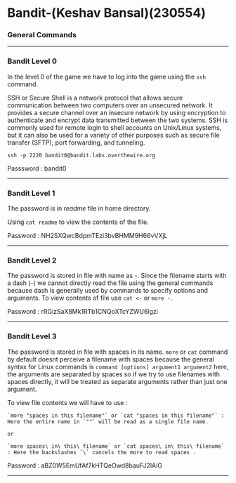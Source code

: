 # Bandit-(Keshav Bansal)(230554)
### General Commands

---------------------------------------------------------------------------

### Bandit Level 0
In the level 0 of the game we have to log into the game using the `ssh` command.

SSH or Secure Shell is a network protocol that allows secure communication between two computers over an unsecured network. It provides a secure channel over an insecure network by using encryption to authenticate and encrypt data transmitted between the two systems. SSH is commonly used for remote login to shell accounts on Unix/Linux systems, but it can also be used for a variety of other purposes such as secure file transfer (SFTP), port forwarding, and tunneling.

`ssh -p 2220 bandit0@bandit.labs.overthewire.org`

Passsword : bandit0

-----------------------------------------------------------------------------

### Bandit Level 1
The password is in *readme* file in home directory.

Using `cat readme` to view the contents of the file.

Password : NH2SXQwcBdpmTEzi3bvBHMM9H66vVXjL

------------------------------------------------------------------------------

### Bandit Level 2
The password is stored in file with name as  -. Since the filename starts with a dash (-) we cannot directly read the file using the general commands because dash is generally used by commands to specify options and arguments.
To view contents of file use `cat <-` or `more -`.

Password : rRGizSaX8Mk1RTb1CNQoXTcYZWU6lgzi

--------------------------------------------------------------------------------

### Bandit Level 3
The password is stored in file with spaces in its name. `more` or `cat` command by default doesnt perceive a filename with spaces because the general syntax for Linux commands is  `command [options] argument1 argument2` here, the arguments are separated by spaces so if we try to use filenames with spaces directly, it will be treated as separate arguments rather than just one argument.

To view file contents we will have to use :

    `more "spaces in this filename"` or `cat "spaces in this filename"` : Here the entire name in `""` will be read as a single file name.

    or

    `more spaces\ in\ this\ filename` or `cat spaces\ in\ this\ filename` : Here the backslashes `\` cancels the more to read spaces .

Password : aBZ0W5EmUfAf7kHTQeOwd8bauFJ2lAiG

------------------------------------------------------------------------------------

